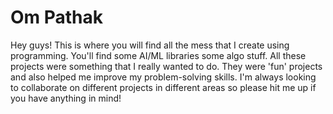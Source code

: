 # Om Pathak
Hey guys! 
This is where you will find all the mess that I create using programming. You'll find some AI/ML libraries some algo stuff. All these projects were something that I really wanted to do. They were 'fun' projects and also helped me improve my problem-solving skills. I'm always looking to collaborate on different projects in different areas so please hit me up if you have anything in mind!
